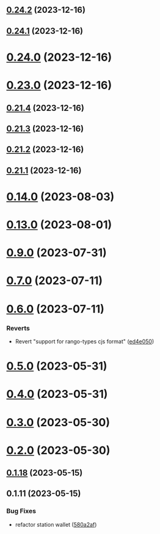 ## [0.24.2](https://github.com/yeager-eren/rango-client/compare/provider-station@0.24.1...provider-station@0.24.2) (2023-12-16)



## [0.24.1](https://github.com/yeager-eren/rango-client/compare/provider-station@0.24.0...provider-station@0.24.1) (2023-12-16)



# [0.24.0](https://github.com/yeager-eren/rango-client/compare/provider-station@0.23.0...provider-station@0.24.0) (2023-12-16)



# [0.23.0](https://github.com/yeager-eren/rango-client/compare/provider-station@0.21.4...provider-station@0.23.0) (2023-12-16)



## [0.21.4](https://github.com/yeager-eren/rango-client/compare/provider-station@0.21.3...provider-station@0.21.4) (2023-12-16)



## [0.21.3](https://github.com/yeager-eren/rango-client/compare/provider-station@0.21.1...provider-station@0.21.3) (2023-12-16)



## [0.21.2](https://github.com/yeager-eren/rango-client/compare/provider-station@0.21.1-next.68...provider-station@0.21.2) (2023-12-16)



## [0.21.1](https://github.com/yeager-eren/rango-client/compare/provider-station@0.22.0...provider-station@0.21.1) (2023-12-16)



# [0.14.0](https://github.com/rango-exchange/rango-client/compare/provider-station@0.13.0...provider-station@0.14.0) (2023-08-03)



# [0.13.0](https://github.com/rango-exchange/rango-client/compare/provider-station@0.12.0...provider-station@0.13.0) (2023-08-01)



# [0.9.0](https://github.com/rango-exchange/rango-client/compare/provider-station@0.8.0...provider-station@0.9.0) (2023-07-31)



# [0.7.0](https://github.com/rango-exchange/rango-client/compare/provider-station@0.6.0...provider-station@0.7.0) (2023-07-11)



# [0.6.0](https://github.com/rango-exchange/rango-client/compare/provider-station@0.5.0...provider-station@0.6.0) (2023-07-11)


### Reverts

* Revert "support for rango-types cjs format" ([ed4e050](https://github.com/rango-exchange/rango-client/commit/ed4e050bfc0dcde7aeffa6b0d73b02080a5721eb))



# [0.5.0](https://github.com/rango-exchange/rango-client/compare/provider-station@0.4.0...provider-station@0.5.0) (2023-05-31)



# [0.4.0](https://github.com/rango-exchange/rango-client/compare/provider-station@0.3.0...provider-station@0.4.0) (2023-05-31)



# [0.3.0](https://github.com/rango-exchange/rango-client/compare/provider-station@0.2.0...provider-station@0.3.0) (2023-05-30)



# [0.2.0](https://github.com/rango-exchange/rango-client/compare/provider-station@0.1.18...provider-station@0.2.0) (2023-05-30)



## [0.1.18](https://github.com/rango-exchange/rango-client/compare/provider-station@0.1.17...provider-station@0.1.18) (2023-05-15)



## 0.1.11 (2023-05-15)


### Bug Fixes

* refactor station wallet ([580a2af](https://github.com/rango-exchange/rango-client/commit/580a2af692f63a85921d69152464143551b3f748))



